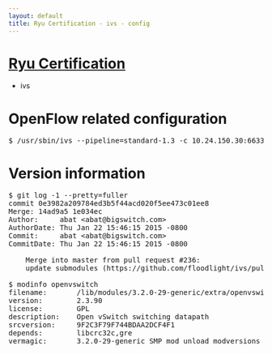 ```yaml
---
layout: default
title: Ryu Certification - ivs - config
---
```

# [Ryu Certification](http://osrg.github.io/ryu/certification.html)
* ivs

# OpenFlow related configuration
<pre>
$ /usr/sbin/ivs --pipeline=standard-1.3 -c 10.24.150.30:6633 --dpid 0000000000000001 -i eth21 -i eth22 -i eth23
</pre>

# Version information
<pre>
$ git log -1 --pretty=fuller
commit 0e3982a209784ed3b5f44acd020f5ee473c01ee8
Merge: 14ad9a5 1e034ec
Author:     abat &lt;abat@bigswitch.com&gt;
AuthorDate: Thu Jan 22 15:46:15 2015 -0800
Commit:     abat &lt;abat@bigswitch.com&gt;
CommitDate: Thu Jan 22 15:46:15 2015 -0800

    Merge into master from pull request #236:
    update submodules (https://github.com/floodlight/ivs/pull/236)

$ modinfo openvswitch
filename:       /lib/modules/3.2.0-29-generic/extra/openvswitch.ko
version:        2.3.90
license:        GPL
description:    Open vSwitch switching datapath
srcversion:     9F2C3F79F744BDAA2DCF4F1
depends:        libcrc32c,gre
vermagic:       3.2.0-29-generic SMP mod_unload modversions 
</pre>
